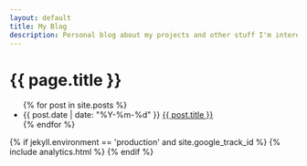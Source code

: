 ```yaml
---
layout: default
title: My Blog
description: Personal blog about my projects and other stuff I'm interested in
---
```

<h1>{{ page.title }}</h1>
<ul class="posts">
  {% for post in site.posts %}
    <li class="list-group-item">
      <span>{{ post.date | date: "%Y-%m-%d" }}</span>
      <a href="{{ post.url }}" title="{{ post.title }}">{{ post.title }}</a>
    </li>
  {% endfor %}
</ul>

{% if jekyll.environment == 'production' and site.google_track_id %}
  {% include analytics.html %}
{% endif %}
